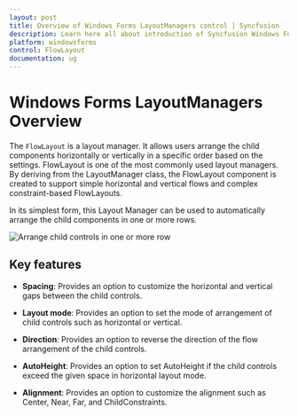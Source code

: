 ```yaml
---
layout: post
title: Overview of Windows Forms LayoutManagers control | Syncfusion
description: Learn here all about introduction of Syncfusion Windows Forms LayoutManagers control, its elements and more details.
platform: windowsforms
control: FlowLayout
documentation: ug
---
```


# Windows Forms LayoutManagers Overview

The `FlowLayout` is a layout manager. It allows users arrange the child components horizontally or vertically in a specific order based on the settings. FlowLayout is one of the most commonly used layout managers. By deriving from the LayoutManager class, the FlowLayout component is created to support simple horizontal and vertical flows and complex constraint-based FlowLayouts.

In its simplest form, this Layout Manager can be used to automatically arrange the child components in one or more rows.

![Arrange child controls in one or more row](Overview_images/Overview_img1.jpeg)

## Key features

* **Spacing**: Provides an option to customize the horizontal and vertical gaps between the child controls.

* **Layout mode**: Provides an option to set the mode of arrangement of child controls such as horizontal or vertical.

* **Direction**: Provides an option to reverse the direction of the flow arrangement of the child controls.

* **AutoHeight**: Provides an option to set AutoHeight if the child controls exceed the given space in horizontal layout mode.

* **Alignment**: Provides an option to customize the alignment such as Center, Near, Far, and ChildConstraints.

